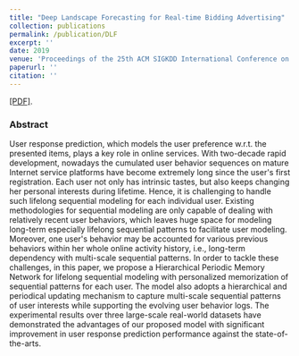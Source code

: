 ```yaml
---
title: "Deep Landscape Forecasting for Real-time Bidding Advertising"
collection: publications
permalink: /publication/DLF
excerpt: ''
date: 2019
venue: 'Proceedings of the 25th ACM SIGKDD International Conference on Knowledge Discovery and Data Mining. (KDD 2019)'
paperurl: '' 
citation: ''
---
```


[\[PDF\]](https://arxiv.org/pdf/1905.00758.pdf).

### Abstract
User response prediction, which models the user preference w.r.t. the presented items, plays a key role in online services. With two-decade rapid development, nowadays the cumulated user behavior sequences on mature Internet service platforms have become extremely long since the user's first registration. Each user not only has intrinsic tastes, but also keeps changing her personal interests during lifetime. Hence, it is challenging to handle such lifelong sequential modeling for each individual user. Existing methodologies for sequential modeling are only capable of dealing with relatively recent user behaviors, which leaves huge space for modeling long-term especially lifelong sequential patterns to facilitate user modeling. Moreover, one user's behavior may be accounted for various previous behaviors within her whole online activity history, i.e., long-term dependency with multi-scale sequential patterns. In order to tackle these challenges, in this paper, we propose a Hierarchical Periodic Memory Network for lifelong sequential modeling with personalized memorization of sequential patterns for each user. The model also adopts a hierarchical and periodical updating mechanism to capture multi-scale sequential patterns of user interests while supporting the evolving user behavior logs. The experimental results over three large-scale real-world datasets have demonstrated the advantages of our proposed model with significant improvement in user response prediction performance against the state-of-the-arts.